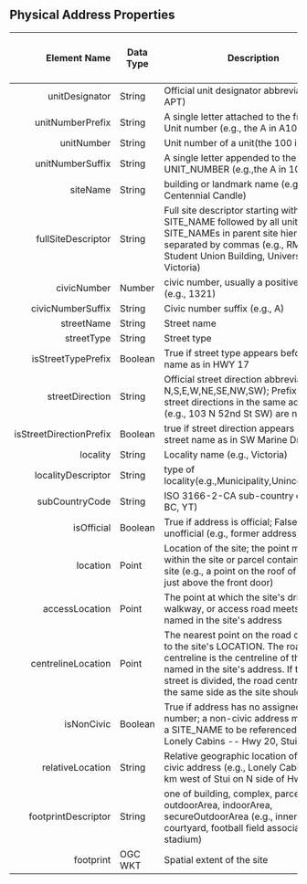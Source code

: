 
## Physical Address Properties


Element Name | Data Type |	Description | Required for Civic Address|Required for Non-civic address
---: | --- | --- | ---| ---
unitDesignator|String|Official unit designator abbreviation (e.g., APT)|No|No
unitNumberPrefix|String|A single letter attached to the front of a Unit number (e.g., the A in A100)|No|No
unitNumber|String|Unit number of a unit(the 100 in A100)|No|No
unitNumberSuffix|String|A single letter appended to the UNIT_NUMBER (e.g.,the A in 102)|No|No
siteName|String|building or landmark name (e.g., Centennial Candle)|yes|yes
fullSiteDescriptor|String|Full site descriptor starting with unit and SITE_NAME followed by all units and SITE_NAMEs in parent site hierarchy separated by commas (e.g., RM 104, Student Union Building, University of Victoria)|No|No
civicNumber|Number| civic number, usually a positive integer (e.g., 1321)|Yes|No
civicNumberSuffix|String|Civic number suffix (e.g., A)|No|No
streetName|String|Street name|Yes|No
streetType|String|Street type|No|No
isStreetTypePrefix|Boolean| True if street type appears before street name as in HWY 17|No|No
streetDirection|String|Official street direction abbreviation (e.g., N,S,E,W,NE,SE,NW,SW); Prefix and suffix street directions in the same address (e.g., 103 N 52nd St SW) are not allowed|No|No
isStreetDirectionPrefix|Boolean|true if street direction appears before street name as in SW Marine Dr|No|No
locality|String|Locality name (e.g., Victoria)|Yes|Yes
localityDescriptor|String|type of locality(e.g.,Municipality,Unincorporated)|Yes|Yes
subCountryCode|String|ISO 3166-2-CA sub-country code (e.g., BC, YT)|Yes|Yes
isOfficial|Boolean|True if address is official; False if unofficial (e.g., former address)|Yes|Yes
location|Point|Location of the site; the point must lie within the site or parcel containing the site (e.g., a point on the roof of a house just above the front door)
accessLocation|Point|The point at which the site's driveway, walkway, or access road meets the street named in the site's address
centrelineLocation|Point|The nearest point on the road centreline to the site's LOCATION. The road centreline is the centreline of the street named in the site's address. If the named street is divided, the road centreline on the same side as the site should be used.
isNonCivic|Boolean|True if address has no assigned civic number; a non-civic address must have a SITE_NAME to be referenced (e.g., Lonely Cabins -- Hwy 20, Stui, BC)|Yes|Yes
relativeLocation|String|Relative geographic location of a non-civic address (e.g., Lonely Cabins - 43 km west of Stui on N side of Hwy 20)|No|Yes	
footprintDescriptor|String| one of building, complex, parcel, outdoorArea, indoorArea, secureOutdoorArea (e.g., inner courtyard, football field associated with a stadium)|No|No
footprint|OGC WKT|Spatial extent of the site|No|No
